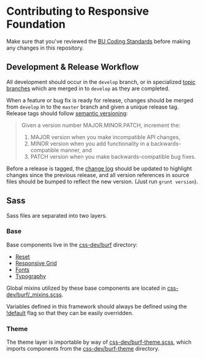 # Contributing to Responsive Foundation

Make sure that you've reviewed the [BU Coding Standards](https://github.com/bu-ist/coding-standards/) before making any changes in this repository.

## Development & Release Workflow

All development should occur in the `develop` branch, or in specialized [topic branches](http://git-scm.com/book/en/v2/Git-Branching-Branching-Workflows#Topic-Branches) which are merged in to `develop` as they are completed.

When a feature or bug fix is ready for release, changes should be merged from `develop` in to the `master` branch and given a unique release tag. Release tags should follow [semantic versioning](http://semver.org/):

> Given a version number MAJOR.MINOR.PATCH, increment the:
>
> 1. MAJOR version when you make incompatible API changes,
> 2. MINOR version when you add functionality in a backwards-compatible manner, and
> 3. PATCH version when you make backwards-compatible bug fixes.

Before a release is tagged, the [change log](CHANGELOG.md) should be updated to highlight changes since the previous release, and all version references in source files should be bumped to reflect the new version. (Just run `grunt version`).

## Sass

Sass files are separated into two layers.

### Base

Base components live in the [css-dev/burf](css-dev/burf) directory:

* [Reset](css-dev/burf/_reset.scss)
* [Responsive Grid](css-dev/burf/_grid.scss)
* [Fonts](css-dev/burf/_fonts.scss)
* [Typography](css-dev/burf/_typography.scss)

Global mixins utilized by these base components are located in [css-dev/burf/_mixins.scss](css-dev/burf/_mixins.scss).

Variables defined in this framework should always be defined using the [!default](http://sass-lang.com/documentation/file.SASS_REFERENCE.html#variable_defaults_) flag so that they can be easily overridden.

### Theme

The theme layer is importable by way of [css-dev/burf-theme.scss](css-dev/burf-theme.scss), which imports components from the [css-dev/burf-theme](css-dev/burf-theme) directory.

